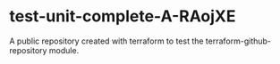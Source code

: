 # test-unit-complete-A-RAojXE
A public repository created with terraform to test the terraform-github-repository module.
